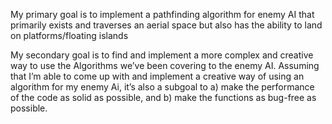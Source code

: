 My primary goal is to implement a pathfinding algorithm for enemy AI that primarily exists and traverses an aerial space but also has the ability to land on platforms/floating islands

My secondary goal is to find and implement a more complex and creative way to use the Algorithms we’ve been covering to the enemy AI. 
Assuming that I’m able to come up with and implement a creative way of using an algorithm for my enemy Ai, it’s also a subgoal to a) make the performance of the code as solid as possible, and b) make the functions as bug-free as possible.
